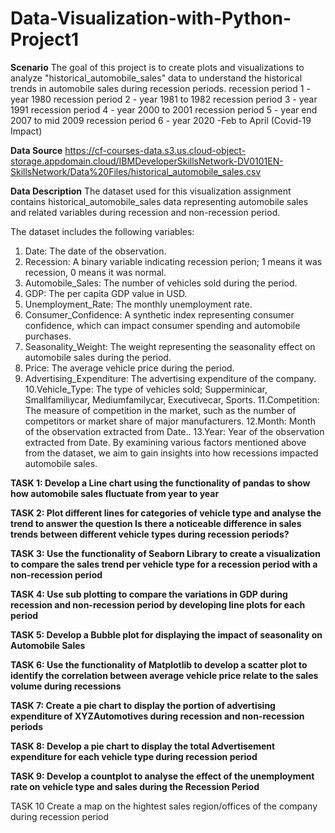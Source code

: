# Data-Visualization-with-Python-Project1

**Scenario**
The goal of this project is to create plots and visualizations to analyze "historical_automobile_sales" data to understand the historical trends in automobile sales during recession periods.
recession period 1 - year 1980
recession period 2 - year 1981 to 1982
recession period 3 - year 1991
recession period 4 - year 2000 to 2001
recession period 5 - year end 2007 to mid 2009
recession period 6 - year 2020 -Feb to April (Covid-19 Impact)

**Data Source**
https://cf-courses-data.s3.us.cloud-object-storage.appdomain.cloud/IBMDeveloperSkillsNetwork-DV0101EN-SkillsNetwork/Data%20Files/historical_automobile_sales.csv

**Data Description**
The dataset used for this visualization assignment contains historical_automobile_sales data representing automobile sales and related variables during recession and non-recession period.

The dataset includes the following variables:
1. Date: The date of the observation.
2. Recession: A binary variable indicating recession perion; 1 means it was recession, 0 means it was normal.
3. Automobile_Sales: The number of vehicles sold during the period.
4. GDP: The per capita GDP value in USD.
5. Unemployment_Rate: The monthly unemployment rate.
6. Consumer_Confidence: A synthetic index representing consumer confidence, which can impact consumer spending and automobile purchases.
7. Seasonality_Weight: The weight representing the seasonality effect on automobile sales during the period.
8. Price: The average vehicle price during the period.
9. Advertising_Expenditure: The advertising expenditure of the company.
10.Vehicle_Type: The type of vehicles sold; Supperminicar, Smallfamiliycar, Mediumfamilycar, Executivecar, Sports.
11.Competition: The measure of competition in the market, such as the number of competitors or market share of major manufacturers.
12.Month: Month of the observation extracted from Date..
13.Year: Year of the observation extracted from Date.
By examining various factors mentioned above from the dataset, we aim to gain insights into how recessions impacted automobile sales.

**TASK 1: Develop a Line chart using the functionality of pandas to show how automobile sales fluctuate from year to year**

**TASK 2: Plot different lines for categories of vehicle type and analyse the trend to answer the question Is there a noticeable difference in sales trends between different vehicle types during recession periods?**

**TASK 3: Use the functionality of Seaborn Library to create a visualization to compare the sales trend per vehicle type for a recession period with a non-recession period**

**TASK 4: Use sub plotting to compare the variations in GDP during recession and non-recession period by developing line plots for each period**

**TASK 5: Develop a Bubble plot for displaying the impact of seasonality on Automobile Sales**

**TASK 6: Use the functionality of Matplotlib to develop a scatter plot to identify the correlation between average vehicle price relate to the sales volume during recessions**

**TASK 7: Create a pie chart to display the portion of advertising expenditure of XYZAutomotives during recession and non-recession periods**

**TASK 8: Develop a pie chart to display the total Advertisement expenditure for each vehicle type during recession period**

**TASK 9: Develop a countplot to analyse the effect of the unemployment rate on vehicle type and sales during the Recession Period**

TASK 10 Create a map on the hightest sales region/offices of the company during recession period


